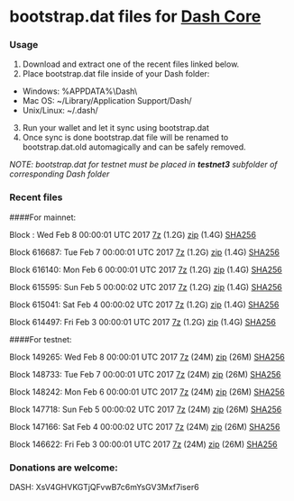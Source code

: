 # bootstrap.dat files for [Dash Core](https://www.dash.org)

### Usage

1. Download and extract one of the recent files linked below.
2. Place bootstrap.dat file inside of your Dash folder:
 - Windows: %APPDATA%\Dash\
 - Mac OS: ~/Library/Application Support/Dash/
 - Unix/Linux: ~/.dash/
3. Run your wallet and let it sync using bootstrap.dat
4. Once sync is done bootstrap.dat file will be renamed to bootstrap.dat.old automagically and can be safely removed.

_NOTE: bootstrap.dat for testnet must be placed in **testnet3** subfolder of corresponding Dash folder_

### Recent files

####For mainnet:

Block : Wed Feb  8 00:00:01 UTC 2017 [7z](https://transfer.sh/15d5at/bootstrap.dat.20170208.7z) (1.2G) [zip](https://transfer.sh/jPATy/bootstrap.dat.20170208.zip) (1.4G) [SHA256](https://transfer.sh/WuYkd/sha256.txt)

Block 616687: Tue Feb  7 00:00:01 UTC 2017 [7z](https://transfer.sh/7SnOz/bootstrap.dat.20170207.7z) (1.2G) [zip](https://transfer.sh/gZph7/bootstrap.dat.20170207.zip) (1.4G) [SHA256](https://transfer.sh/fk58a/sha256.txt)

Block 616140: Mon Feb  6 00:00:01 UTC 2017 [7z](https://transfer.sh/ubkqb/bootstrap.dat.20170206.7z) (1.2G) [zip](https://transfer.sh/D0U5V/bootstrap.dat.20170206.zip) (1.4G) [SHA256](https://transfer.sh/HX00V/sha256.txt)

Block 615595: Sun Feb  5 00:00:02 UTC 2017 [7z](https://transfer.sh/12SO71/bootstrap.dat.20170205.7z) (1.2G) [zip](https://transfer.sh/Xcu5O/bootstrap.dat.20170205.zip) (1.4G) [SHA256](https://transfer.sh/16kwTi/sha256.txt)

Block 615041: Sat Feb  4 00:00:02 UTC 2017 [7z](https://transfer.sh/qCMmw/bootstrap.dat.20170204.7z) (1.2G) [zip](https://transfer.sh/70y47/bootstrap.dat.20170204.zip) (1.4G) [SHA256](https://transfer.sh/k8koD/sha256.txt)

Block 614497: Fri Feb  3 00:00:01 UTC 2017 [7z](https://transfer.sh/6OeRA/bootstrap.dat.20170203.7z) (1.2G) [zip](https://transfer.sh/1b9rp/bootstrap.dat.20170203.zip) (1.4G) [SHA256](https://transfer.sh/F8M4q/sha256.txt)

####For testnet:

Block 149265: Wed Feb  8 00:00:01 UTC 2017 [7z](https://transfer.sh/ftOPf/bootstrap.dat.20170208.7z) (24M) [zip](https://transfer.sh/jcw0x/bootstrap.dat.20170208.zip) (26M) [SHA256](https://transfer.sh/7045h/sha256.txt)

Block 148733: Tue Feb  7 00:00:01 UTC 2017 [7z](https://transfer.sh/VuZpM/bootstrap.dat.20170207.7z) (24M) [zip](https://transfer.sh/FHLjK/bootstrap.dat.20170207.zip) (26M) [SHA256](https://transfer.sh/10cVKT/sha256.txt)

Block 148242: Mon Feb  6 00:00:01 UTC 2017 [7z](https://transfer.sh/Qm48z/bootstrap.dat.20170206.7z) (24M) [zip](https://transfer.sh/13X0UD/bootstrap.dat.20170206.zip) (26M) [SHA256](https://transfer.sh/X9JfJ/sha256.txt)

Block 147718: Sun Feb  5 00:00:02 UTC 2017 [7z](https://transfer.sh/Nm3Ci/bootstrap.dat.20170205.7z) (24M) [zip](https://transfer.sh/o2nVU/bootstrap.dat.20170205.zip) (26M) [SHA256](https://transfer.sh/lFqRP/sha256.txt)

Block 147166: Sat Feb  4 00:00:02 UTC 2017 [7z](https://transfer.sh/12Hrny/bootstrap.dat.20170204.7z) (24M) [zip](https://transfer.sh/g26DY/bootstrap.dat.20170204.zip) (26M) [SHA256](https://transfer.sh/nkfSy/sha256.txt)

Block 146622: Fri Feb  3 00:00:01 UTC 2017 [7z](https://transfer.sh/nhtTb/bootstrap.dat.20170203.7z) (24M) [zip](https://transfer.sh/sijq5/bootstrap.dat.20170203.zip) (26M) [SHA256](https://transfer.sh/F3mcD/sha256.txt)

### Donations are welcome:

DASH: XsV4GHVKGTjQFvwB7c6mYsGV3Mxf7iser6
